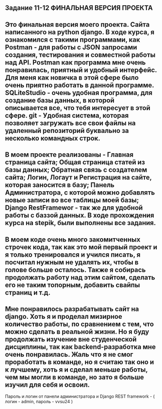 Задание 11-12 ФИНАЛЬНАЯ ВЕРСИЯ ПРОЕКТА
---------------------------------------
Это финальная версия моего проекта. Сайта написанного на python django.
В ходе курса, я ознакомился с такими программами, как Postman - для работы с JSON запросами создания, тестирования и совместной работы над API. Postman как программа мне очень понравилась, приятный и удобный интерфейс. Для меня как новичка в этой сфере было очень приятно работать в данной программе.
SQLiteStudio - очень удобная программа, для создание базы данных, в которой описывается все, что тебя интересует в этой сфере.
git - Удобная система, которая позволяет загружать все свои файлы на удаленный репозиторий буквально за несколько командных строк.
------------------
В моем проекте реализованы - Главная страница сайта; Общая страница статей из базы данных; Обратная связь с создателем сайта; Логин, Логаут и Регистрация на сайте, которая заносится в базу; Панель Администратора, с которой можно добавлять новые записи во все таблицы моей базы; Django RestFramewor - так же для удобной работы с баззой данных.
В ходе прохождения курса на stepik, были выполнены все задания. 
------------------------
В моем коде очень много закомитченных строчек кода, так как это мой первый проект и я только тренировался и учился писать, я посчитал нужным не удалять их, чтобы в голове больше осталось. Также я собирась продолжать работу над этим сайтом, сделать его не таким топорным, добавить свайпы страниц и т.д.
-----------------------------
Мне понравилось разрабатывать сайт на django. Хоть я и проделал мизирное количество работы, по сравнением с тем, что можно сделать в реальной жизни. Но я буду продолжать изучение вне студенческой дисциплины, так как backend-разработка мне очень понравилась.
Жаль что я не смог проработать в команде, но я считаю так оно и к лучшему, хоть я и сделал меньше работы, чем мы могли в команде, но зато я больше изучил для себя и освоил.
---------------------------------------
Пароль и логин от панели администратора и Django REST framework - ( логин - admin, пароль - vvsu24 )
